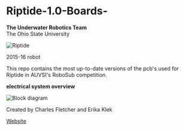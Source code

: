 # Riptide-1.0-Boards-

**The Underwater Robotics Team**  
The Ohio State University

![Riptide](http://underwaterrov.org.ohio-state.edu/img/renders/riptide_180.png)

2015-16 robot

This repo contains the most up-to-date versions of the pcb's used for Riptide in AUVSI's RoboSub competition. 

**electrical system overview**

![Block diagram](https://osu.box.com/s/3e11di6npaieg8qtd70fcr557u1apznp.png)



Created by Charles Fletcher and Erika Klek

[Website](http://go.osu.edu/uwrt)


